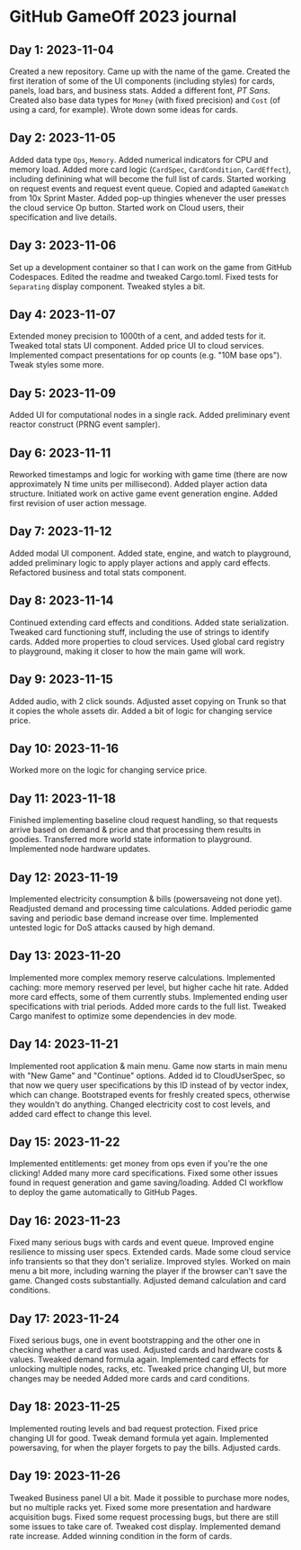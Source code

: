 # GitHub GameOff 2023 journal

## Day 1: 2023-11-04

Created a new repository.
Came up with the name of the game.
Created the first iteration of some of the UI components (including styles)
for cards, panels, load bars, and business stats.
Added a different font, _PT Sans_.
Created also base data types for `Money` (with fixed precision)
and `Cost` (of using a card, for example).
Wrote down some ideas for cards.

## Day 2: 2023-11-05

Added data type `Ops`, `Memory`.
Added numerical indicators for CPU and memory load.
Added more card logic (`CardSpec`, `CardCondition`, `CardEffect`),
including definining what will become the full list of cards.
Started working on request events and request event queue.
Copied and adapted `GameWatch` from 10x Sprint Master.
Added pop-up thingies whenever the user presses the cloud service Op button.
Started work on Cloud users, their specification and live details.

## Day 3: 2023-11-06

Set up a development container so that I can work on the game from GitHub Codespaces.
Edited the readme and tweaked Cargo.toml.
Fixed tests for `Separating` display component.
Tweaked styles a bit.

## Day 4: 2023-11-07

Extended money precision to 1000th of a cent, and added tests for it.
Tweaked total stats UI component.
Added price UI to cloud services.
Implemented compact presentations for op counts (e.g. "10M base ops").
Tweak styles some more.

## Day 5: 2023-11-09

Added UI for computational nodes in a single rack.
Added preliminary event reactor construct
(PRNG event sampler).

## Day 6: 2023-11-11

Reworked timestamps and logic for working with game time
(there are now approximately N time units per millisecond).
Added player action data structure.
Initiated work on active game event generation engine.
Added first revision of user action message.

## Day 7: 2023-11-12

Added modal UI component.
Added state, engine, and watch to playground,
added preliminary logic to apply player actions
and apply card effects.
Refactored business and total stats component.

## Day 8: 2023-11-14

Continued extending card effects and conditions.
Added state serialization.
Tweaked card functioning stuff, including the use of strings to identify cards.
Added more properties to cloud services.
Used global card registry to playground,
making it closer to how the main game will work.

## Day 9: 2023-11-15

Added audio, with 2 click sounds.
Adjusted asset copying on Trunk so that it copies the whole assets dir.
Added a bit of logic for changing service price.

## Day 10: 2023-11-16

Worked more on the logic for changing service price.

## Day 11: 2023-11-18

Finished implementing baseline cloud request handling,
so that requests arrive based on demand & price
and that processing them results in goodies.
Transferred more world state information to playground.
Implemented node hardware updates.

## Day 12: 2023-11-19

Implemented electricity consumption & bills (powersaveing not done yet).
Readjusted demand and processing time calculations.
Added periodic game saving and periodic base demand increase over time.
Implemented untested logic for DoS attacks caused by high demand.

## Day 13: 2023-11-20

Implemented more complex memory reserve calculations.
Implemented caching: more memory reserved per level, but higher cache hit rate.
Added more card effects, some of them currently stubs.
Implemented ending user specifications with trial periods.
Added more cards to the full list.
Tweaked Cargo manifest to optimize some dependencies in dev mode.

## Day 14: 2023-11-21

Implemented root application & main menu.
Game now starts in main menu with "New Game" and "Continue" options.
Added id to CloudUserSpec,
so that now we query user specifications by this ID
instead of by vector index,
which can change.
Bootstraped events for freshly created specs,
otherwise they wouldn't do anything.
Changed electricity cost to cost levels,
and added card effect to change this level.

## Day 15: 2023-11-22

Implemented entitlements:
get money from ops even if you're the one clicking!
Added many more card specifications.
Fixed some other issues found in
request generation and game saving/loading.
Added CI workflow to deploy the game automatically to GitHub Pages.

## Day 16: 2023-11-23

Fixed many serious bugs with cards and event queue.
Improved engine resilience to missing user specs.
Extended cards.
Made some cloud service info transients so that they don't serialize.
Improved styles.
Worked on main menu a bit more,
including warning the player if the browser can't save the game.
Changed costs substantially.
Adjusted demand calculation and card conditions.

## Day 17: 2023-11-24

Fixed serious bugs, one in event bootstrapping and the other one in checking whether a card was used.
Adjusted cards and hardware costs & values.
Tweaked demand formula again.
Implemented card effects for unlocking multiple nodes, racks, etc.
Tweaked price changing UI, but more changes may be needed
Added more cards and card conditions.

## Day 18: 2023-11-25

Implemented routing levels and bad request protection.
Fixed price changing UI for good.
Tweak demand formula yet again.
Implemented powersaving, for when the player forgets to pay the bills.
Adjusted cards.

## Day 19: 2023-11-26

Tweaked Business panel UI a bit.
Made it possible to purchase more nodes,
but no multiple racks yet.
Fixed some more presentation and hardware acquisition bugs.
Fixed some request processing bugs,
but there are still some issues to take care of.
Tweaked cost display.
Implemented demand rate increase.
Added winning condition in the form of cards.
